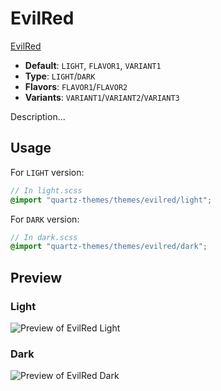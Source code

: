 # EvilRed

[EvilRed](https://github.com/tu2-atmanand)

- **Default**: `LIGHT`, `FLAVOR1`, `VARIANT1`
- **Type**: `LIGHT`/`DARK`
- **Flavors**: `FLAVOR1`/`FLAVOR2`
- **Variants**: `VARIANT1`/`VARIANT2`/`VARIANT3`

Description...

## Usage

For `LIGHT` version:

```scss
// In light.scss
@import "quartz-themes/themes/evilred/light";
```

For `DARK` version:

```scss
// In dark.scss
@import "quartz-themes/themes/evilred/dark";
```

## Preview

### Light

![Preview of EvilRed Light](preview-light.png)

### Dark

![Preview of EvilRed Dark](preview-dark.png)
